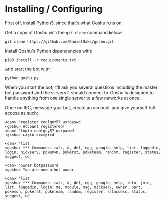 Installing / Configuring
========================
First off, install Python3, since that's what Goshu runs on.

Get a copy of Goshu with the `git clone` command below:

    git clone https://github.com/DanielOaks/goshu.git

Install Goshu's Python dependencies with:

    pip3 install -r requirements.txt

And start the bot with:

    python goshu.py


When you start the bot, it'll ask you several questions including the master bot password and the servers it should connect to. Goshu is designed to handle anything from one single server to a few networks at once.

Once on IRC, message your bot, create an account, and give yourself full access as such:

```
<dan> 'register coolguy57 usrpaswd
<goshu> Account registered!
<dan> 'login coolguy57 usrpaswd
<goshu> Login accepted!

<dan> 'list
<goshu> *** Commands: calc, d, def, egg, google, help, list, loggedin, login, nickserv, pokemon, pokerst, poketeam, random, register, status, suggest, ud

<dan> 'owner botpassword
<goshu> You are now a bot owner

<dan> 'list
<goshu> *** Commands: calc, d, def, egg, google, help, info, join, list, loggedin, login, me, module, msg, nickserv, owner, part, pokemon, pokerst, poketeam, random, register, setaccess, status, suggest, ud
```
